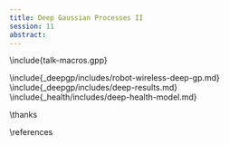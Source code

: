 ```yaml
---
title: Deep Gaussian Processes II
session: 11
abstract:
---
```


\include{talk-macros.gpp}

\include{_deepgp/includes/robot-wireless-deep-gp.md}
\include{_deepgp/includes/deep-results.md}
\include{_health/includes/deep-health-model.md}

\thanks

\references
